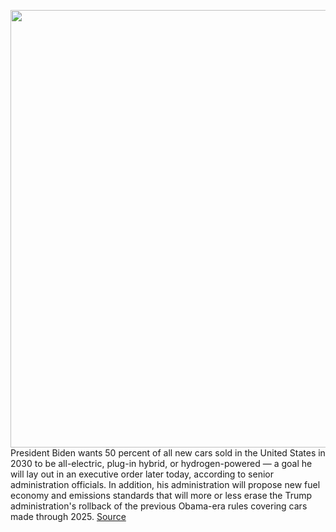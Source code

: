 <img src='https://cdn.vox-cdn.com/thumbor/U8hoA5dwVu3YRiGnrNc25vABkhI=/0x0:5119x3338/1200x800/filters:focal(2151x1260:2969x2078)/cdn.vox-cdn.com/uploads/chorus_image/image/69681667/1232967835.0.jpg' width='700px' /><br/>
President Biden wants 50 percent of all new cars sold in the United States in 2030 to be all-electric, plug-in hybrid, or hydrogen-powered — a goal he will lay out in an executive order later today, according to senior administration officials. In addition, his administration will propose new fuel economy and emissions standards that will more or less erase the Trump administration's rollback of the previous Obama-era rules covering cars made through 2025.
<a href='https://www.theverge.com/2021/8/5/22610501/biden-2030-ev-goal-trump-emissions-rollback'> Source <a/>